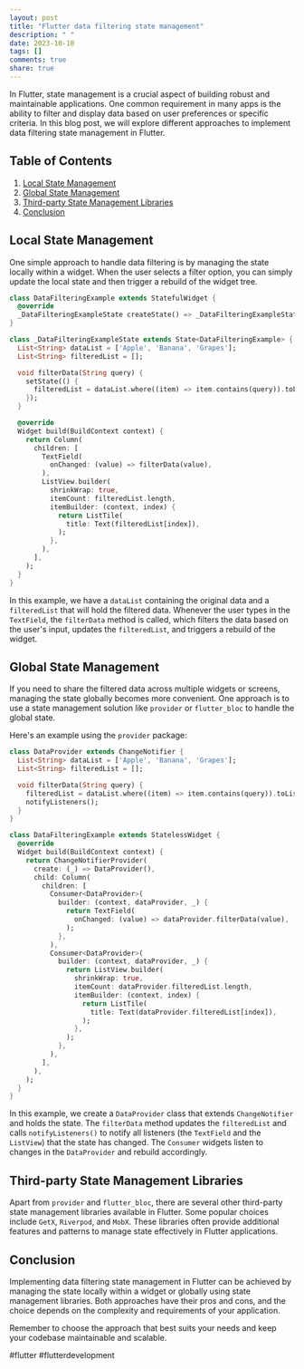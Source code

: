 ```yaml
---
layout: post
title: "Flutter data filtering state management"
description: " "
date: 2023-10-10
tags: []
comments: true
share: true
---
```


In Flutter, state management is a crucial aspect of building robust and maintainable applications. One common requirement in many apps is the ability to filter and display data based on user preferences or specific criteria. In this blog post, we will explore different approaches to implement data filtering state management in Flutter.

## Table of Contents
1. [Local State Management](#local-state-management)
2. [Global State Management](#global-state-management)
3. [Third-party State Management Libraries](#third-party-state-management-libraries)
4. [Conclusion](#conclusion)

## Local State Management
One simple approach to handle data filtering is by managing the state locally within a widget. When the user selects a filter option, you can simply update the local state and then trigger a rebuild of the widget tree.

```dart
class DataFilteringExample extends StatefulWidget {
  @override
  _DataFilteringExampleState createState() => _DataFilteringExampleState();
}

class _DataFilteringExampleState extends State<DataFilteringExample> {
  List<String> dataList = ['Apple', 'Banana', 'Grapes'];
  List<String> filteredList = [];

  void filterData(String query) {
    setState(() {
      filteredList = dataList.where((item) => item.contains(query)).toList();
    });
  }

  @override
  Widget build(BuildContext context) {
    return Column(
      children: [
        TextField(
          onChanged: (value) => filterData(value),
        ),
        ListView.builder(
          shrinkWrap: true,
          itemCount: filteredList.length,
          itemBuilder: (context, index) {
            return ListTile(
              title: Text(filteredList[index]),
            );
          },
        ),
      ],
    );
  }
}
```

In this example, we have a `dataList` containing the original data and a `filteredList` that will hold the filtered data. Whenever the user types in the `TextField`, the `filterData` method is called, which filters the data based on the user's input, updates the `filteredList`, and triggers a rebuild of the widget.

## Global State Management
If you need to share the filtered data across multiple widgets or screens, managing the state globally becomes more convenient. One approach is to use a state management solution like `provider` or `flutter_bloc` to handle the global state.

Here's an example using the `provider` package:

```dart
class DataProvider extends ChangeNotifier {
  List<String> dataList = ['Apple', 'Banana', 'Grapes'];
  List<String> filteredList = [];

  void filterData(String query) {
    filteredList = dataList.where((item) => item.contains(query)).toList();
    notifyListeners();
  }
}

class DataFilteringExample extends StatelessWidget {
  @override
  Widget build(BuildContext context) {
    return ChangeNotifierProvider(
      create: (_) => DataProvider(),
      child: Column(
        children: [
          Consumer<DataProvider>(
            builder: (context, dataProvider, _) {
              return TextField(
                onChanged: (value) => dataProvider.filterData(value),
              );
            },
          ),
          Consumer<DataProvider>(
            builder: (context, dataProvider, _) {
              return ListView.builder(
                shrinkWrap: true,
                itemCount: dataProvider.filteredList.length,
                itemBuilder: (context, index) {
                  return ListTile(
                    title: Text(dataProvider.filteredList[index]),
                  );
                },
              );
            },
          ),
        ],
      ),
    );
  }
}
```

In this example, we create a `DataProvider` class that extends `ChangeNotifier` and holds the state. The `filterData` method updates the `filteredList` and calls `notifyListeners()` to notify all listeners (the `TextField` and the `ListView`) that the state has changed. The `Consumer` widgets listen to changes in the `DataProvider` and rebuild accordingly.

## Third-party State Management Libraries
Apart from `provider` and `flutter_bloc`, there are several other third-party state management libraries available in Flutter. Some popular choices include `GetX`, `Riverpod`, and `MobX`. These libraries often provide additional features and patterns to manage state effectively in Flutter applications.

## Conclusion
Implementing data filtering state management in Flutter can be achieved by managing the state locally within a widget or globally using state management libraries. Both approaches have their pros and cons, and the choice depends on the complexity and requirements of your application.

Remember to choose the approach that best suits your needs and keep your codebase maintainable and scalable.

#flutter #flutterdevelopment